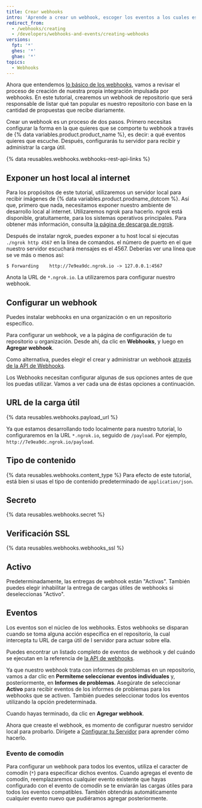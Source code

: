 ```yaml
---
title: Crear webhooks
intro: 'Aprende a crear un webhook, escoger los eventos a los cuales escuchará en {% data variables.product.prodname_dotcom %} y cómo configurar un servidor para recibir y administrar su carga útil.'
redirect_from:
  - /webhooks/creating
  - /developers/webhooks-and-events/creating-webhooks
versions:
  fpt: '*'
  ghes: '*'
  ghae: '*'
topics:
  - Webhooks
---
```


Ahora que entendemos [lo básico de los webhooks][webhooks-overview], vamos a revisar el proceso de creación de nuestra propia integración impulsada por webhooks. En este tutorial, crearemos un webhook de repositorio que será responsable de listar qué tan popular es nuestro repositorio con base en la cantidad de propuestas que recibe diariamente.

Crear un webhook es un proceso de dos pasos. Primero necesitas configurar la forma en la que quieres que se comporte tu webhook a través de {% data variables.product.product_name %}, es decir: a qué eventos quieres que escuche. Después, configurarás tu servidor para recibir y administrar la carga útil.


{% data reusables.webhooks.webhooks-rest-api-links %}

## Exponer un host local al internet

Para los propósitos de este tutorial, utilizaremos un servidor local para recibir imágenes de {% data variables.product.prodname_dotcom %}. Así que, primero que nada, necesitamos exponer nuestro ambiente de desarrollo local al internet. Utilizaremos ngrok para hacerlo. ngrok está disponible, gratuitamente, para los sistemas operativos principales. Para obtener más información, consulta [la página de descarga de ngrok](https://ngrok.com/download).

Después de instalar ngrok, puedes exponer a tu host local si ejecutas `./ngrok http 4567` en la línea de comandos. el número de puerto en el que nuestro servidor escuchará mensajes es el 4567. Deberías ver una línea que se ve más o menos así:

```shell
$ Forwarding    http://7e9ea9dc.ngrok.io -> 127.0.0.1:4567
```

Anota la URL de `*.ngrok.io`. La utilizaremos para configurar nuestro webhook.

## Configurar un webhook

Puedes instalar webhooks en una organización o en un repositorio específico.

Para configurar un webhook, ve a la página de configuración de tu repositorio u organización. Desde ahí, da clic en **Webhooks**, y luego en **Agregar webhook**.

Como alternativa, puedes elegir el crear y administrar un webhook [através de la API de Webhooks][webhook-api].

Los Webhooks necesitan configurar algunas de sus opciones antes de que los puedas utilizar. Vamos a ver cada una de éstas opciones a continuación.

## URL de la carga útil

{% data reusables.webhooks.payload_url %}

Ya que estamos desarrollando todo localmente para nuestro tutorial, lo configuraremos en la URL `*.ngrok.io`, seguido de `/payload`. Por ejemplo, `http://7e9ea9dc.ngrok.io/payload`.

## Tipo de contenido

{% data reusables.webhooks.content_type %} Para efecto de este tutorial, está bien si usas el tipo de contenido predeterminado de `application/json`.

## Secreto

{% data reusables.webhooks.secret %}

## Verificación SSL

{% data reusables.webhooks.webhooks_ssl %}

## Activo

Predeterminadamente, las entregas de webhook están "Activas". También puedes elegir inhabilitar la entrega de cargas útiles de webhooks si deseleccionas "Activo".

## Eventos

Los eventos son el núcleo de los webhooks. Estos webhooks se disparan cuando se toma alguna acción específica en el repositorio, la cual intercepta tu URL de carga útil de l servidor para actuar sobre ella.

Puedes encontrar un listado completo de eventos de webhook y del cuándo se ejecutan en la referencia de [la API de webhooks][hooks-api].

Ya que nuestro webhook trata con informes de problemas en un repositorio, vamos a dar clic en **Permíteme seleccionar eventos individuales** y, posteriormente, en **Informes de problemas**. Asegúrate de seleccionar **Activo** para recibir eventos de los informes de problemas para los webhooks que se activen. También puedes seleccionar todos los eventos utilizando la opción predeterminada.

Cuando hayas terminado, da clic en **Agregar webhook**.

Ahora que creaste el webhook, es momento de configurar nuestro servidor local para probarlo. Dirígete a [Configurar tu Servidor](/webhooks/configuring/) para aprender cómo hacerlo.

### Evento de comodín

Para configurar un webhook para todos los eventos, utiliza el caracter de comodín (`*`) para especificar dichos eventos. Cuando agregas el evento de comodín, reemplazaremos cualquier evento existente que hayas configurado con el evento de comodín se te enviarán las cargas útiles para todos los eventos compatibles. También obtendrás automáticamente cualquier evento nuevo que pudiéramos agregar posteriormente.

[webhooks-overview]: /webhooks/
[webhook-api]: /rest/reference/repos#hooks
[hooks-api]: /webhooks/#events
